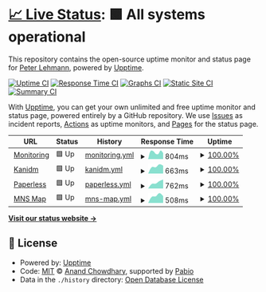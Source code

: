 # [📈 Live Status](https://peterablehmann.github.io/upptime): <!--live status--> **🟩 All systems operational**

This repository contains the open-source uptime monitor and status page for [Peter Lehmann](https://peterablehmann.github.io/upptime), powered by [Upptime](https://github.com/upptime/upptime).

[![Uptime CI](https://github.com/peterablehmann/upptime/workflows/Uptime%20CI/badge.svg)](https://github.com/peterablehmann/upptime/actions?query=workflow%3A%22Uptime+CI%22)
[![Response Time CI](https://github.com/peterablehmann/upptime/workflows/Response%20Time%20CI/badge.svg)](https://github.com/peterablehmann/upptime/actions?query=workflow%3A%22Response+Time+CI%22)
[![Graphs CI](https://github.com/peterablehmann/upptime/workflows/Graphs%20CI/badge.svg)](https://github.com/peterablehmann/upptime/actions?query=workflow%3A%22Graphs+CI%22)
[![Static Site CI](https://github.com/peterablehmann/upptime/workflows/Static%20Site%20CI/badge.svg)](https://github.com/peterablehmann/upptime/actions?query=workflow%3A%22Static+Site+CI%22)
[![Summary CI](https://github.com/peterablehmann/upptime/workflows/Summary%20CI/badge.svg)](https://github.com/peterablehmann/upptime/actions?query=workflow%3A%22Summary+CI%22)

With [Upptime](https://upptime.js.org), you can get your own unlimited and free uptime monitor and status page, powered entirely by a GitHub repository. We use [Issues](https://github.com/peterablehmann/upptime/issues) as incident reports, [Actions](https://github.com/peterablehmann/upptime/actions) as uptime monitors, and [Pages](https://peterablehmann.github.io/upptime) for the status page.

<!--start: status pages-->
<!-- This summary is generated by Upptime (https://github.com/upptime/upptime) -->
<!-- Do not edit this manually, your changes will be overwritten -->
<!-- prettier-ignore -->
| URL | Status | History | Response Time | Uptime |
| --- | ------ | ------- | ------------- | ------ |
| <img alt="" src="https://icons.duckduckgo.com/ip3/monitoring.xnee.net.ico" height="13"> [Monitoring](https://monitoring.xnee.net) | 🟩 Up | [monitoring.yml](https://github.com/peterablehmann/upptime/commits/HEAD/history/monitoring.yml) | <details><summary><img alt="Response time graph" src="./graphs/monitoring/response-time-week.png" height="20"> 804ms</summary><br><a href="https://upptime.xnee.net/history/monitoring"><img alt="Response time 804" src="https://img.shields.io/endpoint?url=https%3A%2F%2Fraw.githubusercontent.com%2Fpeterablehmann%2Fupptime%2FHEAD%2Fapi%2Fmonitoring%2Fresponse-time.json"></a><br><a href="https://upptime.xnee.net/history/monitoring"><img alt="24-hour response time 709" src="https://img.shields.io/endpoint?url=https%3A%2F%2Fraw.githubusercontent.com%2Fpeterablehmann%2Fupptime%2FHEAD%2Fapi%2Fmonitoring%2Fresponse-time-day.json"></a><br><a href="https://upptime.xnee.net/history/monitoring"><img alt="7-day response time 804" src="https://img.shields.io/endpoint?url=https%3A%2F%2Fraw.githubusercontent.com%2Fpeterablehmann%2Fupptime%2FHEAD%2Fapi%2Fmonitoring%2Fresponse-time-week.json"></a><br><a href="https://upptime.xnee.net/history/monitoring"><img alt="30-day response time 804" src="https://img.shields.io/endpoint?url=https%3A%2F%2Fraw.githubusercontent.com%2Fpeterablehmann%2Fupptime%2FHEAD%2Fapi%2Fmonitoring%2Fresponse-time-month.json"></a><br><a href="https://upptime.xnee.net/history/monitoring"><img alt="1-year response time 804" src="https://img.shields.io/endpoint?url=https%3A%2F%2Fraw.githubusercontent.com%2Fpeterablehmann%2Fupptime%2FHEAD%2Fapi%2Fmonitoring%2Fresponse-time-year.json"></a></details> | <details><summary><a href="https://upptime.xnee.net/history/monitoring">100.00%</a></summary><a href="https://upptime.xnee.net/history/monitoring"><img alt="All-time uptime 100.00%" src="https://img.shields.io/endpoint?url=https%3A%2F%2Fraw.githubusercontent.com%2Fpeterablehmann%2Fupptime%2FHEAD%2Fapi%2Fmonitoring%2Fuptime.json"></a><br><a href="https://upptime.xnee.net/history/monitoring"><img alt="24-hour uptime 100.00%" src="https://img.shields.io/endpoint?url=https%3A%2F%2Fraw.githubusercontent.com%2Fpeterablehmann%2Fupptime%2FHEAD%2Fapi%2Fmonitoring%2Fuptime-day.json"></a><br><a href="https://upptime.xnee.net/history/monitoring"><img alt="7-day uptime 100.00%" src="https://img.shields.io/endpoint?url=https%3A%2F%2Fraw.githubusercontent.com%2Fpeterablehmann%2Fupptime%2FHEAD%2Fapi%2Fmonitoring%2Fuptime-week.json"></a><br><a href="https://upptime.xnee.net/history/monitoring"><img alt="30-day uptime 100.00%" src="https://img.shields.io/endpoint?url=https%3A%2F%2Fraw.githubusercontent.com%2Fpeterablehmann%2Fupptime%2FHEAD%2Fapi%2Fmonitoring%2Fuptime-month.json"></a><br><a href="https://upptime.xnee.net/history/monitoring"><img alt="1-year uptime 100.00%" src="https://img.shields.io/endpoint?url=https%3A%2F%2Fraw.githubusercontent.com%2Fpeterablehmann%2Fupptime%2FHEAD%2Fapi%2Fmonitoring%2Fuptime-year.json"></a></details>
| <img alt="" src="https://icons.duckduckgo.com/ip3/idm.xnee.net.ico" height="13"> [Kanidm](https://idm.xnee.net) | 🟩 Up | [kanidm.yml](https://github.com/peterablehmann/upptime/commits/HEAD/history/kanidm.yml) | <details><summary><img alt="Response time graph" src="./graphs/kanidm/response-time-week.png" height="20"> 663ms</summary><br><a href="https://upptime.xnee.net/history/kanidm"><img alt="Response time 663" src="https://img.shields.io/endpoint?url=https%3A%2F%2Fraw.githubusercontent.com%2Fpeterablehmann%2Fupptime%2FHEAD%2Fapi%2Fkanidm%2Fresponse-time.json"></a><br><a href="https://upptime.xnee.net/history/kanidm"><img alt="24-hour response time 701" src="https://img.shields.io/endpoint?url=https%3A%2F%2Fraw.githubusercontent.com%2Fpeterablehmann%2Fupptime%2FHEAD%2Fapi%2Fkanidm%2Fresponse-time-day.json"></a><br><a href="https://upptime.xnee.net/history/kanidm"><img alt="7-day response time 663" src="https://img.shields.io/endpoint?url=https%3A%2F%2Fraw.githubusercontent.com%2Fpeterablehmann%2Fupptime%2FHEAD%2Fapi%2Fkanidm%2Fresponse-time-week.json"></a><br><a href="https://upptime.xnee.net/history/kanidm"><img alt="30-day response time 663" src="https://img.shields.io/endpoint?url=https%3A%2F%2Fraw.githubusercontent.com%2Fpeterablehmann%2Fupptime%2FHEAD%2Fapi%2Fkanidm%2Fresponse-time-month.json"></a><br><a href="https://upptime.xnee.net/history/kanidm"><img alt="1-year response time 663" src="https://img.shields.io/endpoint?url=https%3A%2F%2Fraw.githubusercontent.com%2Fpeterablehmann%2Fupptime%2FHEAD%2Fapi%2Fkanidm%2Fresponse-time-year.json"></a></details> | <details><summary><a href="https://upptime.xnee.net/history/kanidm">100.00%</a></summary><a href="https://upptime.xnee.net/history/kanidm"><img alt="All-time uptime 100.00%" src="https://img.shields.io/endpoint?url=https%3A%2F%2Fraw.githubusercontent.com%2Fpeterablehmann%2Fupptime%2FHEAD%2Fapi%2Fkanidm%2Fuptime.json"></a><br><a href="https://upptime.xnee.net/history/kanidm"><img alt="24-hour uptime 100.00%" src="https://img.shields.io/endpoint?url=https%3A%2F%2Fraw.githubusercontent.com%2Fpeterablehmann%2Fupptime%2FHEAD%2Fapi%2Fkanidm%2Fuptime-day.json"></a><br><a href="https://upptime.xnee.net/history/kanidm"><img alt="7-day uptime 100.00%" src="https://img.shields.io/endpoint?url=https%3A%2F%2Fraw.githubusercontent.com%2Fpeterablehmann%2Fupptime%2FHEAD%2Fapi%2Fkanidm%2Fuptime-week.json"></a><br><a href="https://upptime.xnee.net/history/kanidm"><img alt="30-day uptime 100.00%" src="https://img.shields.io/endpoint?url=https%3A%2F%2Fraw.githubusercontent.com%2Fpeterablehmann%2Fupptime%2FHEAD%2Fapi%2Fkanidm%2Fuptime-month.json"></a><br><a href="https://upptime.xnee.net/history/kanidm"><img alt="1-year uptime 100.00%" src="https://img.shields.io/endpoint?url=https%3A%2F%2Fraw.githubusercontent.com%2Fpeterablehmann%2Fupptime%2FHEAD%2Fapi%2Fkanidm%2Fuptime-year.json"></a></details>
| <img alt="" src="https://icons.duckduckgo.com/ip3/paperless.xnee.net.ico" height="13"> [Paperless](https://paperless.xnee.net) | 🟩 Up | [paperless.yml](https://github.com/peterablehmann/upptime/commits/HEAD/history/paperless.yml) | <details><summary><img alt="Response time graph" src="./graphs/paperless/response-time-week.png" height="20"> 762ms</summary><br><a href="https://upptime.xnee.net/history/paperless"><img alt="Response time 762" src="https://img.shields.io/endpoint?url=https%3A%2F%2Fraw.githubusercontent.com%2Fpeterablehmann%2Fupptime%2FHEAD%2Fapi%2Fpaperless%2Fresponse-time.json"></a><br><a href="https://upptime.xnee.net/history/paperless"><img alt="24-hour response time 1059" src="https://img.shields.io/endpoint?url=https%3A%2F%2Fraw.githubusercontent.com%2Fpeterablehmann%2Fupptime%2FHEAD%2Fapi%2Fpaperless%2Fresponse-time-day.json"></a><br><a href="https://upptime.xnee.net/history/paperless"><img alt="7-day response time 762" src="https://img.shields.io/endpoint?url=https%3A%2F%2Fraw.githubusercontent.com%2Fpeterablehmann%2Fupptime%2FHEAD%2Fapi%2Fpaperless%2Fresponse-time-week.json"></a><br><a href="https://upptime.xnee.net/history/paperless"><img alt="30-day response time 762" src="https://img.shields.io/endpoint?url=https%3A%2F%2Fraw.githubusercontent.com%2Fpeterablehmann%2Fupptime%2FHEAD%2Fapi%2Fpaperless%2Fresponse-time-month.json"></a><br><a href="https://upptime.xnee.net/history/paperless"><img alt="1-year response time 762" src="https://img.shields.io/endpoint?url=https%3A%2F%2Fraw.githubusercontent.com%2Fpeterablehmann%2Fupptime%2FHEAD%2Fapi%2Fpaperless%2Fresponse-time-year.json"></a></details> | <details><summary><a href="https://upptime.xnee.net/history/paperless">100.00%</a></summary><a href="https://upptime.xnee.net/history/paperless"><img alt="All-time uptime 100.00%" src="https://img.shields.io/endpoint?url=https%3A%2F%2Fraw.githubusercontent.com%2Fpeterablehmann%2Fupptime%2FHEAD%2Fapi%2Fpaperless%2Fuptime.json"></a><br><a href="https://upptime.xnee.net/history/paperless"><img alt="24-hour uptime 100.00%" src="https://img.shields.io/endpoint?url=https%3A%2F%2Fraw.githubusercontent.com%2Fpeterablehmann%2Fupptime%2FHEAD%2Fapi%2Fpaperless%2Fuptime-day.json"></a><br><a href="https://upptime.xnee.net/history/paperless"><img alt="7-day uptime 100.00%" src="https://img.shields.io/endpoint?url=https%3A%2F%2Fraw.githubusercontent.com%2Fpeterablehmann%2Fupptime%2FHEAD%2Fapi%2Fpaperless%2Fuptime-week.json"></a><br><a href="https://upptime.xnee.net/history/paperless"><img alt="30-day uptime 100.00%" src="https://img.shields.io/endpoint?url=https%3A%2F%2Fraw.githubusercontent.com%2Fpeterablehmann%2Fupptime%2FHEAD%2Fapi%2Fpaperless%2Fuptime-month.json"></a><br><a href="https://upptime.xnee.net/history/paperless"><img alt="1-year uptime 100.00%" src="https://img.shields.io/endpoint?url=https%3A%2F%2Fraw.githubusercontent.com%2Fpeterablehmann%2Fupptime%2FHEAD%2Fapi%2Fpaperless%2Fuptime-year.json"></a></details>
| <img alt="" src="https://icons.duckduckgo.com/ip3/map.mns.xnee.net.ico" height="13"> [MNS Map](https://map.mns.xnee.net) | 🟩 Up | [mns-map.yml](https://github.com/peterablehmann/upptime/commits/HEAD/history/mns-map.yml) | <details><summary><img alt="Response time graph" src="./graphs/mns-map/response-time-week.png" height="20"> 508ms</summary><br><a href="https://upptime.xnee.net/history/mns-map"><img alt="Response time 508" src="https://img.shields.io/endpoint?url=https%3A%2F%2Fraw.githubusercontent.com%2Fpeterablehmann%2Fupptime%2FHEAD%2Fapi%2Fmns-map%2Fresponse-time.json"></a><br><a href="https://upptime.xnee.net/history/mns-map"><img alt="24-hour response time 474" src="https://img.shields.io/endpoint?url=https%3A%2F%2Fraw.githubusercontent.com%2Fpeterablehmann%2Fupptime%2FHEAD%2Fapi%2Fmns-map%2Fresponse-time-day.json"></a><br><a href="https://upptime.xnee.net/history/mns-map"><img alt="7-day response time 508" src="https://img.shields.io/endpoint?url=https%3A%2F%2Fraw.githubusercontent.com%2Fpeterablehmann%2Fupptime%2FHEAD%2Fapi%2Fmns-map%2Fresponse-time-week.json"></a><br><a href="https://upptime.xnee.net/history/mns-map"><img alt="30-day response time 508" src="https://img.shields.io/endpoint?url=https%3A%2F%2Fraw.githubusercontent.com%2Fpeterablehmann%2Fupptime%2FHEAD%2Fapi%2Fmns-map%2Fresponse-time-month.json"></a><br><a href="https://upptime.xnee.net/history/mns-map"><img alt="1-year response time 508" src="https://img.shields.io/endpoint?url=https%3A%2F%2Fraw.githubusercontent.com%2Fpeterablehmann%2Fupptime%2FHEAD%2Fapi%2Fmns-map%2Fresponse-time-year.json"></a></details> | <details><summary><a href="https://upptime.xnee.net/history/mns-map">100.00%</a></summary><a href="https://upptime.xnee.net/history/mns-map"><img alt="All-time uptime 100.00%" src="https://img.shields.io/endpoint?url=https%3A%2F%2Fraw.githubusercontent.com%2Fpeterablehmann%2Fupptime%2FHEAD%2Fapi%2Fmns-map%2Fuptime.json"></a><br><a href="https://upptime.xnee.net/history/mns-map"><img alt="24-hour uptime 100.00%" src="https://img.shields.io/endpoint?url=https%3A%2F%2Fraw.githubusercontent.com%2Fpeterablehmann%2Fupptime%2FHEAD%2Fapi%2Fmns-map%2Fuptime-day.json"></a><br><a href="https://upptime.xnee.net/history/mns-map"><img alt="7-day uptime 100.00%" src="https://img.shields.io/endpoint?url=https%3A%2F%2Fraw.githubusercontent.com%2Fpeterablehmann%2Fupptime%2FHEAD%2Fapi%2Fmns-map%2Fuptime-week.json"></a><br><a href="https://upptime.xnee.net/history/mns-map"><img alt="30-day uptime 100.00%" src="https://img.shields.io/endpoint?url=https%3A%2F%2Fraw.githubusercontent.com%2Fpeterablehmann%2Fupptime%2FHEAD%2Fapi%2Fmns-map%2Fuptime-month.json"></a><br><a href="https://upptime.xnee.net/history/mns-map"><img alt="1-year uptime 100.00%" src="https://img.shields.io/endpoint?url=https%3A%2F%2Fraw.githubusercontent.com%2Fpeterablehmann%2Fupptime%2FHEAD%2Fapi%2Fmns-map%2Fuptime-year.json"></a></details>

<!--end: status pages-->

[**Visit our status website →**](https://peterablehmann.github.io/upptime)

## 📄 License

- Powered by: [Upptime](https://github.com/upptime/upptime)
- Code: [MIT](./LICENSE) © [Anand Chowdhary](https://anandchowdhary.com), supported by [Pabio](https://pabio.com)
- Data in the `./history` directory: [Open Database License](https://opendatacommons.org/licenses/odbl/1-0/)
